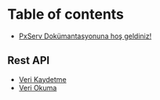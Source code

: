 # Table of contents

* [PxServ Dokümantasyonuna hoş geldiniz!](README.md)

## Rest API

* [Veri Kaydetme](rest-api/veri-kaydetme.md)
* [Veri Okuma](rest-api/veri-okuma.md)
